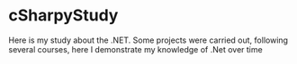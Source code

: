 # cSharpyStudy
Here is my study about the .NET. Some projects were carried out, following several courses, here I demonstrate my knowledge of .Net over time
